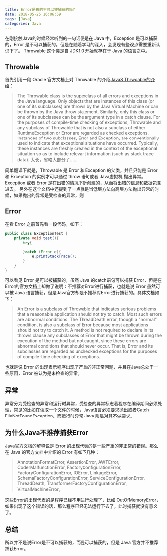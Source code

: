 ```yaml
---
title: Error是真的不可以被捕获的吗?
date: 2018-05-25 16:06:59
tags: [Java]
categories: Java
---
```

在刚接触Java的时候经常听到的一句话便是在 Java 中，Exception 是可以捕获的，Error 是不可以捕获的。但是在随着学习的深入，会发现有些观点需要重新认识下了。
Throwable 这个类是自 JDK1.0 开始就存在于 Java 的语言之中。
## Throwable
首先引用一段 Oracle 官方文档上对 Throwable 的介绍[Java8 Thrwoable的介绍](https://docs.oracle.com/javase/8/docs/api/?java/lang/Error.html)：
> The Throwable class is the superclass of all errors and exceptions in the Java language. Only objects that are instances of this class (or one of its subclasses) are thrown by the Java Virtual Machine or can be thrown by the Java throw statement. Similarly, only this class or one of its subclasses can be the argument type in a catch clause. For the purposes of compile-time checking of exceptions, Throwable and any subclass of Throwable that is not also a subclass of either RuntimeException or Error are regarded as checked exceptions.
Instances of two subclasses, Error and Exception, are conventionally used to indicate that exceptional situations have occurred. Typically, these instances are freshly created in the context of the exceptional situation so as to include relevant information (such as stack trace data).
太长，省略大部分了......

简单翻译下就是，Throwable 是 Error 和 Exception 的父类，并且只能是 Error 和 Exception 的实例才可以通过 throw 语句或者 Java虚拟机 抛出异常。Exception 或者 Error 是在出错的情况下新创建的，从而将出错的信息和数据包含进去。
另外在这个文档中还提到了一点就是当低层方法向高层方法抛出异常的时候，如果抛出的异常是受检查的异常，则


## Error 
在看 Error 之前首先看一段代码，如下：
```java
public class ExceptionTest {
    private void test(){
        try{

        }catch (Error e){
            e.printStackTrace();
        }
    }
}
```
可以看见 Error 是可以被捕获的，虽然 Java 的catch语句可以捕获 Error，但是在Error的官方文档上却做了说明：不推荐对Error进行捕获，也就是说 Error 虽然可以被 Java 语言捕获，但是Java官方却是不推荐对Error进行捕获的。具体文档如下：
>  An Error is a subclass of Throwable that indicates serious problems that a reasonable application should not try to catch. Most such errors are abnormal conditions. The ThreadDeath error, though a "normal" condition, is also a subclass of Error because most applications should not try to catch it.
A method is not required to declare in its throws clause any subclasses of Error that might be thrown during the execution of the method but not caught, since these errors are abnormal conditions that should never occur. That is, Error and its subclasses are regarded as unchecked exceptions for the purposes of compile-time checking of exceptions.

也就是说 Error 的出现表示程序出现了严重的非正常问题，并且在Java总处于一些原因，Error 被认为是未检查的异常。


## 异常
异常分为受检查的异常和运行时异常，受检查的异常标志着程序在编译期间必须处理，常见的比如在读取一个文件的时候，Java语言必须要求抛出或者Catch FileNotFoundException。而运行时异常 Java 则是对其不做要求。

## 为什么Java不推荐捕获Error
Java官方文档的解释说是 Error 的出现代表的是一些严重的非正常的错误。那么在 Java 的官方文档中介绍的 Error 有如下几种：
> AnnotationFormatError, AssertionError, AWTError, CoderMalfunctionError, FactoryConfigurationError, FactoryConfigurationError, IOError, LinkageError, SchemaFactoryConfigurationError, ServiceConfigurationError, ThreadDeath, TransformerFactoryConfigurationError, VirtualMachineError。

这些Error的出现代表的是程序已经不用进行处理了，比如 OutOfMemoryError，如果出现了这个错误的话，那么程序已经无法运行下去了，此时捕获就没有意义了。

## 总结
所以并不是说Error是不可以捕获的，而是可以捕获的，但是 Java 官方并不推荐捕获Error。